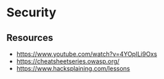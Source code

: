 # Security

## Resources

- https://www.youtube.com/watch?v=4YOpILi9Oxs
- https://cheatsheetseries.owasp.org/
- https://www.hacksplaining.com/lessons
